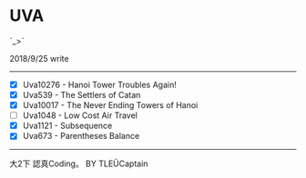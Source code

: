 # UVA

ˊ_>ˋ

2018/9/25 write



-------------------------------------------------------------------
* [x] Uva10276 - Hanoi Tower Troubles Again!
* [x] Uva539 - The Settlers of Catan
* [x] Uva10017 - The Never Ending Towers of Hanoi
* [ ] Uva1048 - Low Cost Air Travel
* [x] Uva1121 - Subsequence
* [x] Uva673 - Parentheses Balance
-------------------------------------------------------------------
大2下 認真Coding。
                                             BY TLEÜCaptain
